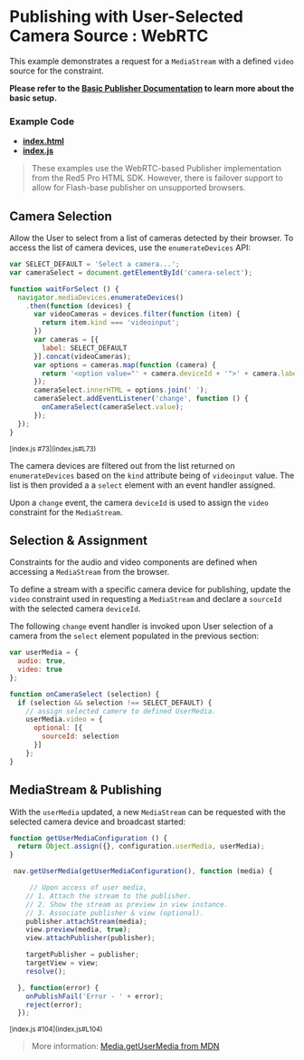 # Publishing with User-Selected Camera Source : WebRTC
This example demonstrates a request for a `MediaStream` with a defined `video` source for the constraint.

**Please refer to the [Basic Publisher Documentation](../publish/README.md) to learn more about the basic setup.**

### Example Code
- **[index.html](index.html)**
- **[index.js](index.js)**

> These examples use the WebRTC-based Publisher implementation from the Red5 Pro HTML SDK. However, there is failover support to allow for Flash-base publisher on unsupported browsers.

## Camera Selection
Allow the User to select from a list of cameras detected by their browser. To access the list of camera devices, use the `enumerateDevices` API:

```js
var SELECT_DEFAULT = 'Select a camera...';
var cameraSelect = document.getElementById('camera-select');

function waitForSelect () {
  navigator.mediaDevices.enumerateDevices()
    .then(function (devices) {
      var videoCameras = devices.filter(function (item) {
        return item.kind === 'videoinput';
      })
      var cameras = [{
        label: SELECT_DEFAULT
      }].concat(videoCameras);
      var options = cameras.map(function (camera) {
        return '<option value="' + camera.deviceId + '">' + camera.label + '</option>';
      });
      cameraSelect.innerHTML = options.join(' ');
      cameraSelect.addEventListener('change', function () {
        onCameraSelect(cameraSelect.value);
      });
  });
}
```

<sup>
[index.js #73](index.js#L73)
</sup>

The camera devices are filtered out from the list returned on `enumerateDevices` based on the `kind` attribute being of `videoinput` value. The list is then provided a a `select` element with an event handler assigned.

Upon a `change` event, the camera `deviceId` is used to assign the `video` constraint for the `MediaStream`.

## Selection & Assignment
Constraints for the audio and video components are defined when accessing a `MediaStream` from the browser.

To define a stream with a specific camera device for publishing, update the `video` constraint used in requesting a `MediaStream` and declare a `sourceId` with the selected camera `deviceId`.

The following `change` event handler is invoked upon User selection of a camera from the `select` element populated in the previous section:

```js
var userMedia = {
  audio: true,
  video: true
};

function onCameraSelect (selection) {
  if (selection && selection !== SELECT_DEFAULT) {
    // assign selected camere to defined UserMedia.
    userMedia.video = {
      optional: [{
        sourceId: selection
      }]
    };
}
```

## MediaStream & Publishing
With the `userMedia` updated, a new `MediaStream` can be requested with the selected camera device and broadcast started:

```js
function getUserMediaConfiguration () {
  return Object.assign({}, configuration.userMedia, userMedia);
}

 nav.getUserMedia(getUserMediaConfiguration(), function (media) {

     // Upon access of user media,
    // 1. Attach the stream to the publisher.
    // 2. Show the stream as preview in view instance.
    // 3. Associate publisher & view (optional).
    publisher.attachStream(media);
    view.preview(media, true);
    view.attachPublisher(publisher);

    targetPublisher = publisher;
    targetView = view;
    resolve();

  }, function(error) {
    onPublishFail('Error - ' + error);
    reject(error);
  });
```

<sup>
[index.js #104](index.js#L104)
</sup>

> More information: [Media.getUserMedia from MDN](https://developer.mozilla.org/en-US/docs/Web/API/MediaDevices/getUserMedia)
